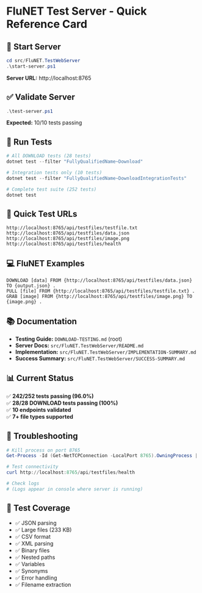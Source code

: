 # FluNET Test Server - Quick Reference Card

## 🚀 Start Server
```powershell
cd src/FluNET.TestWebServer
.\start-server.ps1
```
**Server URL:** http://localhost:8765

## ✅ Validate Server
```powershell
.\test-server.ps1
```
**Expected:** 10/10 tests passing

## 🧪 Run Tests
```powershell
# All DOWNLOAD tests (28 tests)
dotnet test --filter "FullyQualifiedName~Download"

# Integration tests only (10 tests)
dotnet test --filter "FullyQualifiedName~DownloadIntegrationTests"

# Complete test suite (252 tests)
dotnet test
```

## 📝 Quick Test URLs
```
http://localhost:8765/api/testfiles/testfile.txt
http://localhost:8765/api/testfiles/data.json
http://localhost:8765/api/testfiles/image.png
http://localhost:8765/api/testfiles/health
```

## 💻 FluNET Examples
```
DOWNLOAD [data] FROM {http://localhost:8765/api/testfiles/data.json} TO {output.json} .
PULL [file] FROM {http://localhost:8765/api/testfiles/testfile.txt} .
GRAB [image] FROM {http://localhost:8765/api/testfiles/image.png} TO {image.png} .
```

## 📚 Documentation
- **Testing Guide:** `DOWNLOAD-TESTING.md` (root)
- **Server Docs:** `src/FluNET.TestWebServer/README.md`
- **Implementation:** `src/FluNET.TestWebServer/IMPLEMENTATION-SUMMARY.md`
- **Success Summary:** `src/FluNET.TestWebServer/SUCCESS-SUMMARY.md`

## 📊 Current Status
✅ **242/252 tests passing (96.0%)**  
✅ **28/28 DOWNLOAD tests passing (100%)**  
✅ **10 endpoints validated**  
✅ **7+ file types supported**

## 🛑 Troubleshooting
```powershell
# Kill process on port 8765
Get-Process -Id (Get-NetTCPConnection -LocalPort 8765).OwningProcess | Stop-Process

# Test connectivity
curl http://localhost:8765/api/testfiles/health

# Check logs
# (Logs appear in console where server is running)
```

## 🎯 Test Coverage
- ✅ JSON parsing
- ✅ Large files (233 KB)
- ✅ CSV format
- ✅ XML parsing
- ✅ Binary files
- ✅ Nested paths
- ✅ Variables
- ✅ Synonyms
- ✅ Error handling
- ✅ Filename extraction
